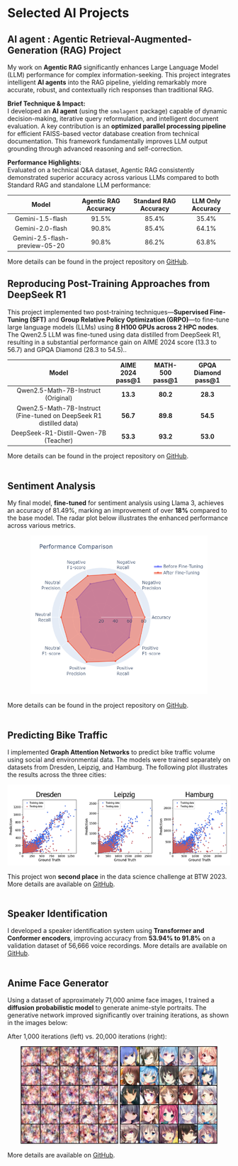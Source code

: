 # Selected AI Projects
## AI agent : Agentic Retrieval-Augmented-Generation (RAG) Project

My work on **Agentic RAG** significantly enhances Large Language Model (LLM) performance for complex information-seeking. This project integrates intelligent **AI agents** into the RAG pipeline, yielding remarkably more accurate, robust, and contextually rich responses than traditional RAG.  

**Brief Technique & Impact:**  
I developed an **AI agent** (using the `smolagent` package) capable of dynamic decision-making, iterative query reformulation, and intelligent document evaluation. A key contribution is an **optimized parallel processing pipeline** for efficient FAISS-based vector database creation from technical documentation. This framework fundamentally improves LLM output grounding through advanced reasoning and self-correction.  

**Performance Highlights:**  
Evaluated on a technical Q&A dataset, Agentic RAG consistently demonstrated superior accuracy across various LLMs compared to both Standard RAG and standalone LLM performance: 

|         Model         | Agentic RAG Accuracy | Standard RAG Accuracy | LLM Only Accuracy |
|:---------------------:|:--------------------:|:----------------------:|:------------------:|
|  Gemini-1.5-flash     |        91.5%         |         85.4%          |       35.4%        |
|  Gemini-2.0-flash     |        90.8%         |         85.4%          |       64.1%        |
| Gemini-2.5-flash-preview-05-20 |    90.8%         |         86.2%          |       63.8%        |


More details can be found in the project repository on [GitHub](https://github.com/Wen-ChuangChou/Agentic_RAG/tree/optimize/agent).


## Reproducing Post-Training Approaches from DeepSeek R1
This project implemented two post-training techniques—**Supervised Fine-Tuning (SFT)** and **Group Relative Policy Optimization (GRPO)**—to fine-tune large language models (LLMs) using **8 H100 GPUs across 2 HPC nodes**. The Qwen2.5 LLM was fine-tuned using data distilled from DeepSeek R1, resulting in a substantial performance gain on AIME 2024 score (13.3 to 56.7) and GPQA Diamond (28.3 to 54.5)..

<div align="center">

<table>
  <thead>
    <tr>
      <th style="text-align:center;">Model</th>
      <th style="text-align:center;">AIME 2024<br>pass@1</th>
      <th style="text-align:center;">MATH-500<br>pass@1</th>
      <th style="text-align:center;">GPQA Diamond<br>pass@1</th>
    </tr>
  </thead>
  <tbody>
    <tr>
      <td style="text-align:center;">Qwen2.5-Math-7B-Instruct<br> (Original)</td>
      <td style="text-align:center;"><b>13.3</b></td>
      <td style="text-align:center;"><b>80.2</b></td>
      <td style="text-align:center;"><b>28.3</b></td>
    </tr>
    <tr>
      <td style="text-align:center;">Qwen2.5-Math-7B-Instruct<br>(Fine-tuned on DeepSeek R1 distilled data)</td>
      <td style="text-align:center;"><b>56.7</b></td>
      <td style="text-align:center;"><b>89.8</b></td>
      <td style="text-align:center;"><b>54.5</b></td>
    </tr>
    <tr>
      <td style="text-align:center;">DeepSeek-R1-Distill-Qwen-7B (Teacher)</td>
      <td style="text-align:center;"><b>53.3</b></td>
      <td style="text-align:center;"><b>93.2</b></td>
      <td style="text-align:center;"><b>53.0</b></td>
    </tr>
  </tbody>
</table>

</div>

More details can be found in the project repository on [GitHub](https://wen-chuangchou.github.io/Open-R1/).<br><br> 

## Sentiment Analysis
My final model, **fine-tuned** for sentiment analysis using Llama 3, achieves an accuracy of 81.49%, marking an improvement of over **18%** compared to the base model. The radar plot below illustrates the enhanced performance across various metrics.

<p align="center">
  <img src="https://github.com/Wen-ChuangChou/sentiment_analysis/blob/main/pic/radarplot.png?raw=true" alt="radar plot" width="400"/>
</p>

More details can be found in the project repository on [GitHub](https://wen-chuangchou.github.io/sentiment_analysis/).<br><br>  


## Predicting Bike Traffic  
I implemented **Graph Attention Networks** to predict bike traffic volume using social and environmental data. The models were trained separately on datasets from Dresden, Leipzig, and Hamburg. The following plot illustrates the results across the three cities:

<p align="center">
<img src="https://github.com/Wen-ChuangChou/Predict-Bike-Traffic/blob/main/doc/fig/prediction.png?raw=true" alt="prediction" width="700"/>
</p>

This project won **second place** in the data science challenge at BTW 2023. More details are available on [GitHub](https://wen-chuangchou.github.io/Predict-Bike-Traffic/).<br><br>  


## Speaker Identification  
I developed a speaker identification system using **Transformer and Conformer encoders**, improving accuracy from **53.94% to 91.8%** on a validation dataset of 56,666 voice recordings. More details are available on [GitHub](https://wen-chuangchou.github.io/Speaker-identification/).<br><br>  


## Anime Face Generator  
Using a dataset of approximately 71,000 anime face images, I trained a **diffusion probabilistic model** to generate anime-style portraits. The generative network improved significantly over training iterations, as shown in the images below:  

After 1,000 iterations (left) vs. 20,000 iterations (right):
<p align="center">
<img src="https://github.com/Wen-ChuangChou/Anime-face-generator/blob/main/doc/fig/1000iterations.png?raw=true" alt="1000" width="220"/>
 <img src="https://github.com/Wen-ChuangChou/Anime-face-generator/blob/main/doc/fig/20000iterations.png?raw=true" alt="20000" width="220"/> 
</p>

More details are available on [GitHub](https://wen-chuangchou.github.io/Anime-face-generator/).  
